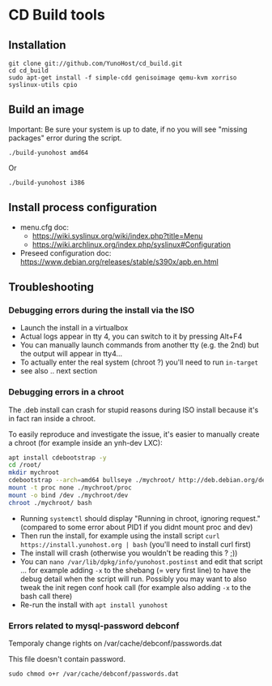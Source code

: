 CD Build tools
==============


Installation
------------
```
git clone git://github.com/YunoHost/cd_build.git
cd cd_build
sudo apt-get install -f simple-cdd genisoimage qemu-kvm xorriso syslinux-utils cpio
```

Build an image
---------------
Important: Be sure your system is up to date, if no you will see "missing packages" error during the script.
```
./build-yunohost amd64
```

Or

```
./build-yunohost i386
```

Install process configuration
-----------------------------

- menu.cfg doc:
    - https://wiki.syslinux.org/wiki/index.php?title=Menu
    - https://wiki.archlinux.org/index.php/syslinux#Configuration
- Preseed configuration doc: https://www.debian.org/releases/stable/s390x/apb.en.html


Troubleshooting
---------------

### Debugging errors during the install via the ISO

- Launch the install in a virtualbox
- Actual logs appear in tty 4, you can switch to it by pressing Alt+F4
- You can manually launch commands from another tty (e.g. the 2nd) but the output will appear in tty4...
- To actually enter the real system (chroot ?) you'll need to run `in-target`
- see also .. next section

### Debugging errors in a chroot 

The .deb install can crash for stupid reasons during ISO install because it's in fact ran inside a chroot.

To easily reproduce and investigate the issue, it's easier to manually create a chroot (for example inside an ynh-dev LXC):

```bash
apt install cdebootstrap -y
cd /root/
mkdir mychroot
cdebootstrap --arch=amd64 bullseye ./mychroot/ http://deb.debian.org/debian/
mount -t proc none ./mychroot/proc
mount -o bind /dev ./mychroot/dev
chroot ./mychroot/ bash
```

- Running `systemctl` should display "Running in chroot, ignoring request." (compared to some error about PID1 if you didnt mount proc and dev)
- Then run the install, for example using the install script `curl https://install.yunohost.org | bash` (you'll need to install curl first)
- The install will crash (otherwise you wouldn't be reading this ? ;))
- You can `nano /var/lib/dpkg/info/yunohost.postinst` and edit that script ... for example adding `-x` to the shebang (= very first line) to have the debug detail when the script will run. Possibly you may want to also tweak the init regen conf hook call (for example also adding `-x`  to the bash call there)
- Re-run the install with `apt install yunohost`

### Errors related to mysql-password debconf

Temporaly change rights on /var/cache/debconf/passwords.dat

This file doesn't contain password.

```
sudo chmod o+r /var/cache/debconf/passwords.dat
```

